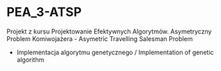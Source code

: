 # PEA_3-ATSP
Projekt z kursu Projektowanie Efektywnych Algorytmów. Asymetryczny Problem Komiwojażera - Asymetric Travelling Salesman Problem  
- Implementacja algorytmu genetycznego / Implementation of genetic algorithm
